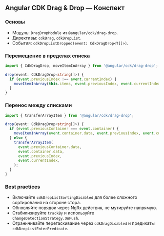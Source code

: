 ## Angular CDK Drag & Drop — Конспект

### Основы
- Модуль: `DragDropModule` из `@angular/cdk/drag-drop`.
- Директивы: `cdkDrag`, `cdkDropList`.
- События: `cdkDropListDropped(event: CdkDragDrop<T[]>)`.

### Перемещение в пределах списка
```ts
import { CdkDragDrop, moveItemInArray } from '@angular/cdk/drag-drop';

drop(event: CdkDragDrop<string[]>) {
  if (event.previousIndex !== event.currentIndex) {
    moveItemInArray(this.items, event.previousIndex, event.currentIndex);
  }
}
```

### Перенос между списками
```ts
import { transferArrayItem } from '@angular/cdk/drag-drop';

drop(event: CdkDragDrop<string[]>) {
  if (event.previousContainer === event.container) {
    moveItemInArray(event.container.data, event.previousIndex, event.currentIndex);
  } else {
    transferArrayItem(
      event.previousContainer.data,
      event.container.data,
      event.previousIndex,
      event.currentIndex,
    );
  }
}
```

### Best practices
- Включайте `cdkDropListSortingDisabled` для более сложного сортирования на стороне стора.
- Обновляйте порядок через NgRx действия, не мутируйте напрямую.
- Стабилизируйте `trackBy` и используйте `ChangeDetectionStrategy.OnPush`.
- Ограничивайте перетаскивание через `cdkDragDisabled` и предикаты `cdkDropListEnterPredicate`.

